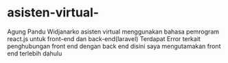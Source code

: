 # asisten-virtual-
Agung Pandu Widjanarko 
asisten virtual menggunakan bahasa pemrogram react.js untuk front-end dan back-end(laravel) 
Terdapat Error terkait penghubungan front end dengan back end disini saya mengutamakan front end terlebih dahulu 
